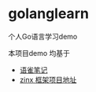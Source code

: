 # golanglearn
个人Go语言学习demo

本项目demo 均基于 
- [语雀笔记](https://www.yuque.com/aceld/mo95lb/ovib08)
- [zinx 框架项目地址](https://gitee.com/Aceld/zinx)